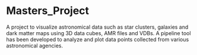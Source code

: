 # Masters_Project
A project to visualize astronomical data such as star clusters, galaxies and dark matter maps using 3D data cubes, AMR files and VDBs. A pipeline tool has been developed to analyze and plot data points collected from various astronomical agencies. 
